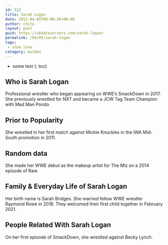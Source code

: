```yaml
---
id: 522
title: Sarah Logan
date: 2012-04-05T00:00:56+00:00
author: chito
layout: post
guid: https://ukdataservers.com/sarah-logan/
permalink: /04/05/sarah-logan
tags:
 - show love
category: Guides
---
```


* some text
{: toc}
          
          
## Who is  Sarah Logan
                  
                  
                  
Professional wrestler who began appearing on WWE&#8217;s SmackDown in 2017. She previously wrestled for NXT and became a JCW Tag Team Champion with Mad Man Pondo. 
                  
                
                
                
## Prior to Popularity 
                  
                  
                  
She wrestled in her first match against Mickie Knuckles in the IWA Mid-South promotion in 2011. 
                  
                
                
                
## Random data 
                  
                  
                  
She made her WWE debut as the makeup artist for The Miz on a 2014 episode of Raw. 
                  
                
                
                
## Family & Everyday Life of Sarah Logan
                  
                  
                  
Her birth name is Sarah Bridges. She married fellow WWE wrestler Raymond Rowe in 2018. They welcomed their first child together in February 2021. 
                  
                
                
                
## People Related With  Sarah Logan
                  
                  
                  
On her first episode of SmackDown, she wrestled against Becky Lynch.
                  
                
              
            
          
          
          
    
    
  
